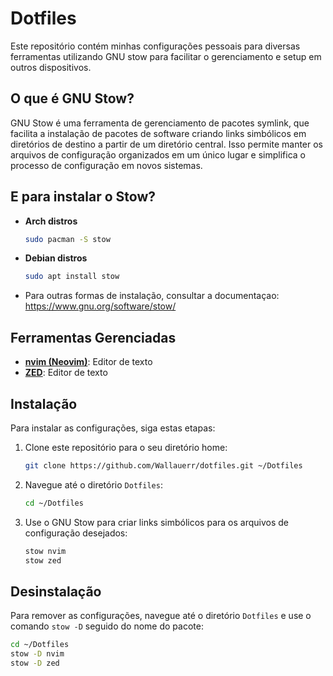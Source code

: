 # Dotfiles

Este repositório contém minhas configurações pessoais para diversas ferramentas utilizando GNU stow para facilitar o gerenciamento e setup em outros dispositivos.

## O que é GNU Stow?

GNU Stow é uma ferramenta de gerenciamento de pacotes symlink, que facilita a instalação de pacotes de software criando links simbólicos em diretórios de destino a partir de um diretório central. Isso permite manter os arquivos de configuração organizados em um único lugar e simplifica o processo de configuração em novos sistemas.

## E para instalar o Stow?

- **Arch distros**

   ```bash
   sudo pacman -S stow
   ```
   
- **Debian distros**

  ```bash
  sudo apt install stow
  ```
- Para outras formas de instalação, consultar a documentaçao: https://www.gnu.org/software/stow/

## Ferramentas Gerenciadas

- [**nvim (Neovim)**](https://neovim.io/): Editor de texto
- [**ZED**](https://zed.dev/): Editor de texto

## Instalação

Para instalar as configurações, siga estas etapas:

1. Clone este repositório para o seu diretório home:

   ```bash
   git clone https://github.com/Wallauerr/dotfiles.git ~/Dotfiles
   ```

2. Navegue até o diretório `Dotfiles`:

   ```bash
   cd ~/Dotfiles
   ```

3. Use o GNU Stow para criar links simbólicos para os arquivos de configuração desejados:
   ```bash
   stow nvim
   stow zed
   ```

## Desinstalação

Para remover as configurações, navegue até o diretório `Dotfiles` e use o comando `stow -D` seguido do nome do pacote:

```bash
cd ~/Dotfiles
stow -D nvim
stow -D zed
```
